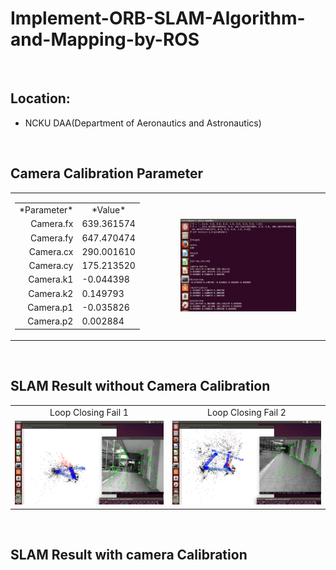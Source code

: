 # Implement-ORB-SLAM-Algorithm-and-Mapping-by-ROS

<br>

## Location: 
- NCKU DAA(Department of Aeronautics and Astronautics)

<br>

## Camera Calibration Parameter
<table>
    <tr>
        <td width="20%" height="100%">
            <table>
                <tr>
                    <td align="center"><center>*Parameter*</center></td>
                    <td align="center"><center>*Value*</td>
                </center></tr>
                <tr>
                    <td align="right">Camera.fx </td>
                    <td align="left">639.361574</td>
                </tr>
                <tr>
                    <td align="right">Camera.fy </td>
                    <td align="left">647.470474</td>
                </tr>
                <tr>
                    <td align="right">Camera.cx</td>
                    <td align="left">290.001610</td>
                </tr>
                <tr>
                    <td align="right">Camera.cy</td>
                    <td align="left">175.213520</td>
                </tr>
                <tr>
                    <td align="right">Camera.k1</td>
                    <td align="left">-0.044398</td>
                </tr>
                <tr>
                    <td align="right">Camera.k2</td>
                    <td align="left">0.149793</td>
                </tr>
                <tr>
                    <td align="right">Camera.p1</td>
                    <td align="left">-0.035826</td>
                </tr>
                <tr>
                    <td align="right">Camera.p2</td>
                    <td align="left">0.002884</td>
                </tr>
            </table>
        </td>
        <td width="50%" height="100%">
            <center>
            <img src="https://github.com/Zong-Xi/Implement-ORB-SLAM-Algorithm-and-Mapping-by-ROS/blob/main/picture/camera/calibration.png" width="70%" alt="pict" />
            </center>
        </td>
    </tr>
</table>

<br>

## SLAM Result without Camera Calibration 

<table>
    <center>
    <tr>
        <td><center>Loop Closing Fail 1</center></td>
        <td><center>Loop Closing Fail 2</center></td>
    </tr>
    </center>
    <tr>
        <td><align="center"><img src="https://github.com/Zong-Xi/Implement-ORB-SLAM-Algorithm-and-Mapping-by-ROS/blob/main/picture/without-calibration/fail1.png" ></td>
        <td><align="center"><img src="https://github.com/Zong-Xi/Implement-ORB-SLAM-Algorithm-and-Mapping-by-ROS/blob/main/picture/without-calibration/fail2.png" ></td>
    </tr>
</table>

<br>


## SLAM Result with camera Calibration
